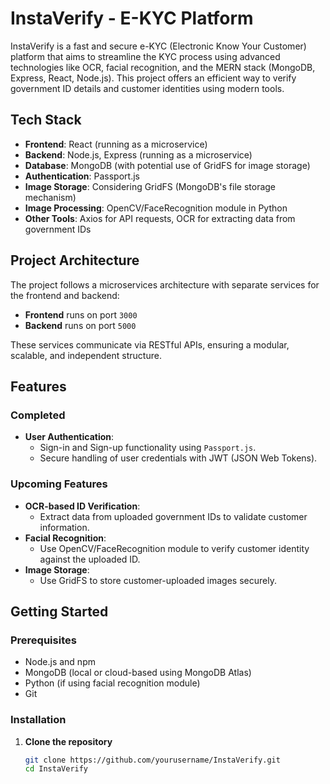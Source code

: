 # InstaVerify - E-KYC Platform

InstaVerify is a fast and secure e-KYC (Electronic Know Your Customer) platform that aims to streamline the KYC process using advanced technologies like OCR, facial recognition, and the MERN stack (MongoDB, Express, React, Node.js). This project offers an efficient way to verify government ID details and customer identities using modern tools.

## Tech Stack
- **Frontend**: React (running as a microservice)
- **Backend**: Node.js, Express (running as a microservice)
- **Database**: MongoDB (with potential use of GridFS for image storage)
- **Authentication**: Passport.js
- **Image Storage**: Considering GridFS (MongoDB's file storage mechanism)
- **Image Processing**: OpenCV/FaceRecognition module in Python
- **Other Tools**: Axios for API requests, OCR for extracting data from government IDs

## Project Architecture
The project follows a microservices architecture with separate services for the frontend and backend:
- **Frontend** runs on port `3000`
- **Backend** runs on port `5000`

These services communicate via RESTful APIs, ensuring a modular, scalable, and independent structure.

## Features

### Completed
- **User Authentication**: 
  - Sign-in and Sign-up functionality using `Passport.js`.
  - Secure handling of user credentials with JWT (JSON Web Tokens).
  
### Upcoming Features
- **OCR-based ID Verification**:
  - Extract data from uploaded government IDs to validate customer information.
- **Facial Recognition**:
  - Use OpenCV/FaceRecognition module to verify customer identity against the uploaded ID.
- **Image Storage**:
  - Use GridFS to store customer-uploaded images securely.

## Getting Started

### Prerequisites
- Node.js and npm
- MongoDB (local or cloud-based using MongoDB Atlas)
- Python (if using facial recognition module)
- Git

### Installation

1. **Clone the repository**
   ```bash
   git clone https://github.com/yourusername/InstaVerify.git
   cd InstaVerify
